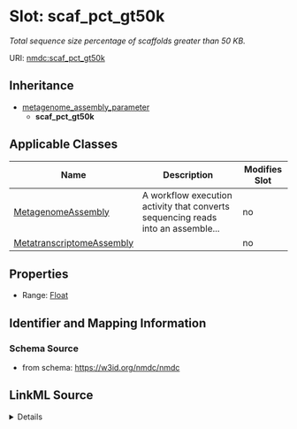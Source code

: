 # Slot: scaf_pct_gt50k


_Total sequence size percentage of scaffolds greater than 50 KB._



URI: [nmdc:scaf_pct_gt50k](https://w3id.org/nmdc/scaf_pct_gt50k)




## Inheritance

* [metagenome_assembly_parameter](metagenome_assembly_parameter.md)
    * **scaf_pct_gt50k**





## Applicable Classes

| Name | Description | Modifies Slot |
| --- | --- | --- |
[MetagenomeAssembly](MetagenomeAssembly.md) | A workflow execution activity that converts sequencing reads into an assemble... |  no  |
[MetatranscriptomeAssembly](MetatranscriptomeAssembly.md) |  |  no  |







## Properties

* Range: [Float](Float.md)





## Identifier and Mapping Information







### Schema Source


* from schema: https://w3id.org/nmdc/nmdc




## LinkML Source

<details>
```yaml
name: scaf_pct_gt50k
description: Total sequence size percentage of scaffolds greater than 50 KB.
from_schema: https://w3id.org/nmdc/nmdc
rank: 1000
is_a: metagenome_assembly_parameter
alias: scaf_pct_gt50k
domain_of:
- MetagenomeAssembly
- MetatranscriptomeAssembly
range: float

```
</details>